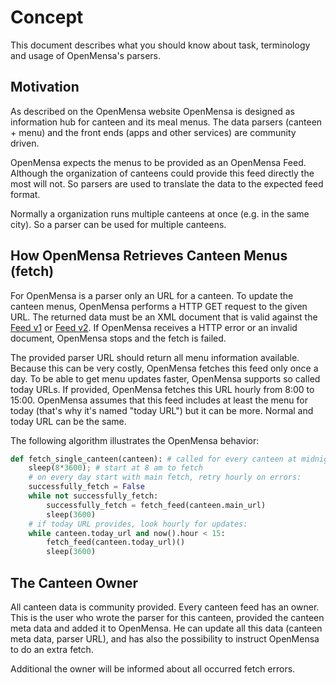 # Concept

This document describes what you should know about task, terminology and usage of OpenMensa's parsers.

## Motivation

As described on the OpenMensa website OpenMensa is designed as information hub for canteen and its meal menus. The data parsers (canteen + menu) and the front ends (apps and other services) are community driven.

OpenMensa expects the menus to be provided as an OpenMensa Feed. Although the organization of canteens could provide this feed directly the most will not. So parsers are used to translate the data to the expected feed format.

Normally a organization runs multiple canteens at once (e.g. in the same city). So a parser can be used for multiple canteens.

## How OpenMensa Retrieves Canteen Menus (fetch)

For OpenMensa is a parser only an URL for a canteen. To update the canteen menus, OpenMensa performs a HTTP GET request to the given URL. The returned data must be an XML document that is valid against the [Feed v1](/feed/v1/) or [Feed v2](/feed/v2/). If OpenMensa receives a HTTP error or an invalid document, OpenMensa stops and the fetch is failed.

The provided parser URL should return all menu information available. Because this can be very costly, OpenMensa fetches this feed only once a day. To be able to get menu updates faster, OpenMensa supports so called today URLs. If provided, OpenMensa fetches this URL hourly from 8:00 to 15:00. OpenMensa assumes that this feed includes at least the menu for today (that's why it's named "today URL") but it can be more. Normal and today URL can be the same.

The following algorithm illustrates the OpenMensa behavior:

```python
def fetch_single_canteen(canteen): # called for every canteen at midnight
    sleep(8*3600); # start at 8 am to fetch
    # on every day start with main fetch, retry hourly on errors:
    successfully_fetch = False
    while not successfully_fetch:
        successfully_fetch = fetch_feed(canteen.main_url)
        sleep(3600)
    # if today URL provides, look hourly for updates:
    while canteen.today_url and now().hour < 15:
        fetch_feed(canteen.today_url)()
        sleep(3600)
```

## The Canteen Owner

All canteen data is community provided. Every canteen feed has an owner. This is the user who wrote the parser for this canteen, provided the canteen meta data and added it to OpenMensa. He can update all this data (canteen meta data, parser URL), and has also the possibility to instruct OpenMensa to do an extra fetch.

Additional the owner will be informed about all occurred fetch errors.
